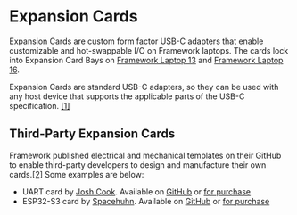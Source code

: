 # Expansion Cards
Expansion Cards are custom form factor USB-C adapters that enable customizable and hot-swappable I/O on Framework laptops. The cards lock into Expansion Card Bays on [Framework Laptop 13](/framework-laptop-13) and [Framework Laptop 16](/framework-laptop-16).

Expansion Cards are standard USB-C adapters, so they can be used with any host device that supports the applicable parts of the USB-C specification. [[1]](https://community.frame.work/t/expansion-cards-compatible-with-other-devices/990/2?u=morpheus636)

## Third-Party Expansion Cards
Framework published electrical and mechanical templates on their GitHub to enable third-party developers to design and manufacture their own cards.[[2]](https://github.com/FrameworkComputer/ExpansionCards) Some examples are below:

- UART card by [Josh Cook](https://github.com/Morpheus636/awesome-framework/blob/main). Available on [GitHub](https://github.com/jyancat/UART-Expansion-Card) or [for purchase](https://lectronz.com/products/uart-expansion-card)
- ESP32-S3 card by [Spacehuhn](https://www.youtube.com/watch?v=IML9c_MsyQU). Available on [GitHub](https://github.com/SpacehuhnTech/framework) or [for purchase](https://spacehuhn.store/products/framework-esp32-s3-expansion-card)
